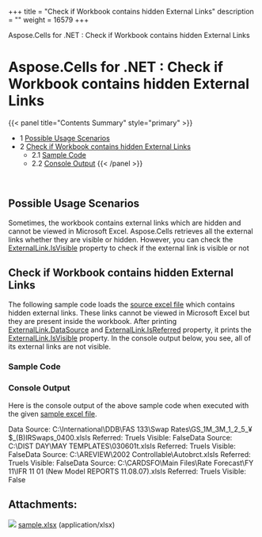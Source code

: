 +++
title = "Check if Workbook contains hidden External Links" 
description = "" 
weight = 16579 
+++

Aspose.Cells for .NET : Check if Workbook contains hidden External Links  

# Aspose.Cells for .NET : Check if Workbook contains hidden External Links


{{< panel title="Contents Summary" style="primary" >}}
*   1 [Possible Usage Scenarios](#CheckifWorkbookcontainshiddenExternalLinks-PossibleUsageScenarios)
*   2 [Check if Workbook contains hidden External Links](#CheckifWorkbookcontainshiddenExternalLinks-CheckifWorkbookcontainshiddenExternalLinks)
    *   2.1 [Sample Code](#CheckifWorkbookcontainshiddenExternalLinks-SampleCode)
    *   2.2 [Console Output](#CheckifWorkbookcontainshiddenExternalLinks-ConsoleOutput)
{{< /panel >}}
 

 

## Possible Usage Scenarios

Sometimes, the workbook contains external links which are hidden and cannot be viewed in Microsoft Excel. Aspose.Cells retrieves all the external links whether they are visible or hidden. However, you can check the [ExternalLink.IsVisible](https://apireference.aspose.com/net/cells/aspose.cells/externallink/properties/isvisible) property to check if the external link is visible or not

## Check if Workbook contains hidden External Links

The following sample code loads the [source excel file](https://docs2.aspose.com/cells/net/attachments/5013685/5115413.xlsx) which contains hidden external links. These links cannot be viewed in Microsoft Excel but they are present inside the workbook. After printing [ExternalLink.DataSource](https://apireference.aspose.com/net/cells/aspose.cells/externallink/properties/datasource) and [ExternalLink.IsReferred](https://apireference.aspose.com/net/cells/aspose.cells/externallink/properties/isreferred) property, it prints the [ExternalLink.IsVisible](https://apireference.aspose.com/net/cells/aspose.cells/externallink/properties/isvisible) property. In the console output below, you see, all of its external links are not visible.

### Sample Code

### Console Output

Here is the console output of the above sample code when executed with the given [sample excel file](https://docs2.aspose.com/cells/net/attachments/5013685/5115413.xlsx).

Data Source: C:\\International\\DDB\\FAS 133\\Swap Rates\\GS\_1M\_3M\_1\_2\_5\_¥$\_(B)IRSwaps\_0400.xlsIs Referred: TrueIs Visible: FalseData Source: C:\\DIST DAY\\MAY TEMPLATES\\030601t.xlsIs Referred: TrueIs Visible: FalseData Source: C:\\AREVIEW\\2002 Controllable\\Autobrct.xlsIs Referred: TrueIs Visible: FalseData Source: C:\\CARDSFO\\Main Files\\Rate Forecast\\FY 11\\IFR 11 01 (New Model REPORTS 11.08.07).xlsIs Referred: TrueIs Visible: False

## Attachments:

![](https://docs2.aspose.com/cells/net/images/icons/bullet_blue.gif) [sample.xlsx](https://docs2.aspose.com/cells/net/attachments/5013685/5115413.xlsx) (application/xlsx)  


